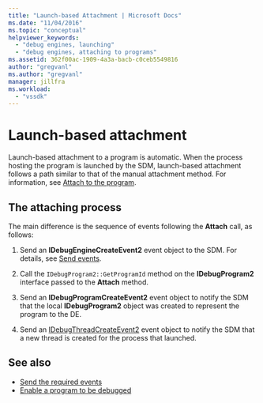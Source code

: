 ```yaml
---
title: "Launch-based Attachment | Microsoft Docs"
ms.date: "11/04/2016"
ms.topic: "conceptual"
helpviewer_keywords:
  - "debug engines, launching"
  - "debug engines, attaching to programs"
ms.assetid: 362f00ac-1909-4a3a-bacb-c0ceb5549816
author: "gregvanl"
ms.author: "gregvanl"
manager: jillfra
ms.workload:
  - "vssdk"
---
```

# Launch-based attachment
Launch-based attachment to a program is automatic. When the process hosting the program is launched by the SDM, launch-based attachment follows a path similar to that of the manual attachment method. For information, see [Attach to the program](../../extensibility/debugger/attaching-to-the-program.md).

## The attaching process
 The main difference is the sequence of events following the **Attach** call, as follows:

1. Send an **IDebugEngineCreateEvent2** event object to the SDM. For details, see [Send events](../../extensibility/debugger/sending-events.md).

2. Call the `IDebugProgram2::GetProgramId` method on the **IDebugProgram2** interface passed to the **Attach** method.

3. Send an **IDebugProgramCreateEvent2** event object to notify the SDM that the local **IDebugProgram2** object was created to represent the program to the DE.

4. Send an [IDebugThreadCreateEvent2](../../extensibility/debugger/reference/idebugthreadcreateevent2.md) event object to notify the SDM that a new thread is created for the process that launched.

## See also
- [Send the required events](../../extensibility/debugger/sending-the-required-events.md)
- [Enable a program to be debugged](../../extensibility/debugger/enabling-a-program-to-be-debugged.md)